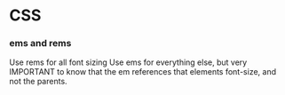# CSS 

### ems and rems

Use rems for all font sizing
Use ems for everything else, but very IMPORTANT to know that the em references that elements font-size, and not the parents.

